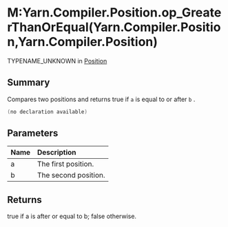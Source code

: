 # M:Yarn.Compiler.Position.op_GreaterThanOrEqual(Yarn.Compiler.Position,Yarn.Compiler.Position)

TYPENAME_UNKNOWN in [Position](/docs/api/csharp/yarn.compiler.position.md)

## Summary


Compares two positions and returns true if  <code>a</code>  is
equal to or after  <code>b</code> .


```csharp
(no declaration available)
```

## Parameters

|Name|Description|
|:---|:---|
| a|The first position.|
| b|The second position.|

## Returns

true if a is after or equal to b; false
otherwise.

